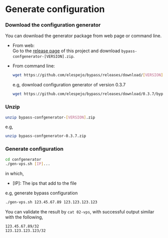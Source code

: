 # Generate configuration

### Download the configuration generator
You can download the generator package from web page or command line.

* From web:  
    Go to the [release page](https://github.com/elespejo/bypass/releases) of this project and download `bypass-confgenerator-[VERSION].zip`.

* From command line:  
    ```bash
    wget https://github.com/elespejo/bypass/releases/download/[VERSION]/bypass-confgenerator-[VERSION].zip
    ```
    e.g, download configuration generator of version 0.3.7
    ```bash
    wget https://github.com/elespejo/bypass/releases/download/0.3.7/bypass-confgenerator-0.3.7.zip
    ```

### Unzip
```bash
unzip bypass-confgenerator-[VERSION].zip
```
e.g,
```bash
unzip bypass-confgenerator-0.3.7.zip
```

### Generate configuration

```bash
cd confgenerator
./gen-vps.sh [IP]...
```
in which,
* [IP]: The ips that add to the file  

e.g, generate bypass configuration
```bash
./gen-vps.sh 123.45.67.89 123.123.123.123
``` 

You can validate the result by `cat 02-vps`, with successful output similar with the following,
```
123.45.67.89/32
123.123.123.123/32
```
